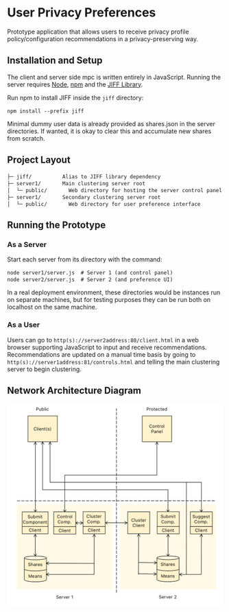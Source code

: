 # User Privacy Preferences
Prototype application that allows users to receive privacy profile policy/configuration recommendations in a privacy-preserving way.

## Installation and Setup

The client and server side mpc is written entirely in JavaScript.  Running the server requires [Node](https://nodejs.org/en/), [npm](https://www.npmjs.com/) and the [JIFF Library](https://github.com/multiparty/jiff/).

Run npm to install JIFF inside the `jiff` directory:
```shell
npm install --prefix jiff
```
Minimal dummy user data is already provided as shares.json in the server directories.  If wanted, it is okay to clear this and accumulate new shares from scratch.

## Project Layout

    ├─ jiff/          Alias to JIFF library dependency
    ├─ server1/       Main clustering server root
    │  └─ public/       Web directory for hosting the server control panel
    ├─ server1/       Secondary clustering server root
    │  └─ public/       Web directory for user preference interface

## Running the Prototype

### As a Server
Start each server from its directory with the command:
```shell
node server1/server.js  # Server 1 (and control panel)
node server2/server.js  # Server 2 (and preference UI)
```
In a real deployment environment, these directories would be instances run on separate machines, but for testing purposes they can be run both on localhost on the same machine.

### As a User
Users can go to `http(s)://server2address:80/client.html` in a web browser supporting JavaScript to input and receive recommendations.
Recommendations are updated on a manual time basis by going to `http(s)://server1address:81/controls.html` and telling the main clustering server to begin clustering.

## Network Architecture Diagram

![Image diagram.png](diagram.png)
